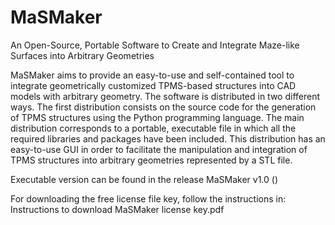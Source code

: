 # MaSMaker
An Open-Source, Portable Software to Create and Integrate Maze-like Surfaces into Arbitrary Geometries

MaSMaker aims to provide an easy-to-use and self-contained tool to integrate geometrically customized TPMS-based structures into CAD models with arbitrary geometry. The software is distributed in two different ways. The first distribution consists on the source code for the generation of TPMS structures using the Python programming language. The main distribution corresponds to a portable, executable file in which all the required libraries and packages have been included. This distribution has an easy-to-use GUI in order to facilitate the manipulation and integration of TPMS structures into arbitrary geometries represented by a STL file.

Executable version can be found in the release MaSMaker v1.0 ()

For downloading the free license file key, follow the instructions in: Instructions to download MaSMaker license key.pdf
